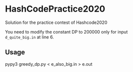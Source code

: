 # HashCodePractice2020
Solution for the practice contest of Hashcode2020

You need to modify the constant DP to 200000 only for input `d_quite_big.in` at line 6.

## Usage
pypy3 greedy_dp.py < e_also_big.in > e.out
